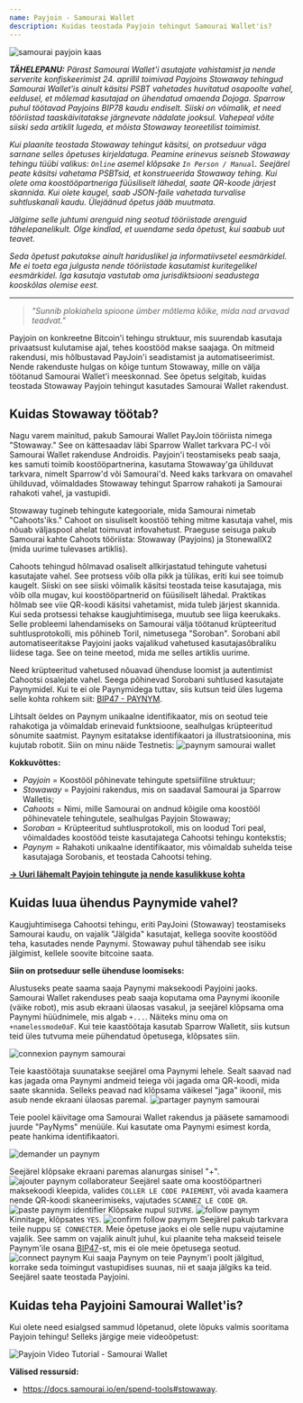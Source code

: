 ```yaml
---
name: Payjoin - Samourai Wallet
description: Kuidas teostada Payjoin tehingut Samourai Wallet'is?
---
```

![samourai payjoin kaas](assets/cover.webp)

***TÄHELEPANU:** Pärast Samourai Wallet'i asutajate vahistamist ja nende serverite konfiskeerimist 24. aprillil toimivad Payjoins Stowaway tehingud Samourai Wallet'is ainult käsitsi PSBT vahetades huvitatud osapoolte vahel, eeldusel, et mõlemad kasutajad on ühendatud omaenda Dojoga. Sparrow puhul töötavad Payjoins BIP78 kaudu endiselt. Siiski on võimalik, et need tööriistad taaskäivitatakse järgnevate nädalate jooksul. Vahepeal võite siiski seda artiklit lugeda, et mõista Stowaway teoreetilist toimimist.*

_Kui plaanite teostada Stowaway tehingut käsitsi, on protseduur väga sarnane selles õpetuses kirjeldatuga. Peamine erinevus seisneb Stowaway tehingu tüübi valikus: `Online` asemel klõpsake `In Person / Manual`. Seejärel peate käsitsi vahetama PSBTsid, et konstrueerida Stowaway tehing. Kui olete oma koostööpartneriga füüsiliselt lähedal, saate QR-koode järjest skannida. Kui olete kaugel, saab JSON-faile vahetada turvalise suhtluskanali kaudu. Ülejäänud õpetus jääb muutmata._

_Jälgime selle juhtumi arenguid ning seotud tööriistade arenguid tähelepanelikult. Olge kindlad, et uuendame seda õpetust, kui saabub uut teavet._

_Seda õpetust pakutakse ainult hariduslikel ja informatiivsetel eesmärkidel. Me ei toeta ega julgusta nende tööriistade kasutamist kuritegelikel eesmärkidel. Iga kasutaja vastutab oma jurisdiktsiooni seadustega kooskõlas olemise eest._

---

> *"Sunnib plokiahela spioone ümber mõtlema kõike, mida nad arvavad teadvat."*

Payjoin on konkreetne Bitcoin'i tehingu struktuur, mis suurendab kasutaja privaatsust kulutamise ajal, tehes koostööd makse saajaga. On mitmeid rakendusi, mis hõlbustavad PayJoin'i seadistamist ja automatiseerimist. Nende rakenduste hulgas on kõige tuntum Stowaway, mille on välja töötanud Samourai Wallet'i meeskonnad. See õpetus selgitab, kuidas teostada Stowaway Payjoin tehingut kasutades Samourai Wallet rakendust.

## Kuidas Stowaway töötab?

Nagu varem mainitud, pakub Samourai Wallet PayJoin tööriista nimega "Stowaway." See on kättesaadav läbi Sparrow Wallet tarkvara PC-l või Samourai Wallet rakenduse Androidis. Payjoin'i teostamiseks peab saaja, kes samuti toimib koostööpartnerina, kasutama Stowaway'ga ühilduvat tarkvara, nimelt Sparrow'd või Samourai'd. Need kaks tarkvara on omavahel ühilduvad, võimaldades Stowaway tehingut Sparrow rahakoti ja Samourai rahakoti vahel, ja vastupidi.

Stowaway tugineb tehingute kategooriale, mida Samourai nimetab "Cahoots'iks." Cahoot on sisuliselt koostöö tehing mitme kasutaja vahel, mis nõuab väljaspool ahelat toimuvat infovahetust. Praeguse seisuga pakub Samourai kahte Cahoots tööriista: Stowaway (Payjoins) ja StonewallX2 (mida uurime tulevases artiklis).

Cahoots tehingud hõlmavad osaliselt allkirjastatud tehingute vahetusi kasutajate vahel. See protsess võib olla pikk ja tülikas, eriti kui see toimub kaugelt. Siiski on see siiski võimalik käsitsi teostada teise kasutajaga, mis võib olla mugav, kui koostööpartnerid on füüsiliselt lähedal. Praktikas hõlmab see viie QR-koodi käsitsi vahetamist, mida tuleb järjest skannida.
Kui seda protsessi tehakse kaugjuhtimisega, muutub see liiga keerukaks. Selle probleemi lahendamiseks on Samourai välja töötanud krüpteeritud suhtlusprotokolli, mis põhineb Toril, nimetusega "Soroban". Sorobani abil automatiseeritakse Payjoini jaoks vajalikud vahetused kasutajasõbraliku liidese taga. See on teine meetod, mida me selles artiklis uurime.

Need krüpteeritud vahetused nõuavad ühenduse loomist ja autentimist Cahootsi osalejate vahel. Seega põhinevad Sorobani suhtlused kasutajate Paynymidel. Kui te ei ole Paynymidega tuttav, siis kutsun teid üles lugema selle kohta rohkem siit: [BIP47 - PAYNYM](https://planb.network/tutorials/privacy/on-chain/paynym-bip47-a492a70b-50eb-4f95-a766-bae2c5535093).

Lihtsalt öeldes on Paynym unikaalne identifikaator, mis on seotud teie rahakotiga ja võimaldab erinevaid funktsioone, sealhulgas krüpteeritud sõnumite saatmist. Paynym esitatakse identifikaatori ja illustratsioonina, mis kujutab robotit. Siin on minu näide Testnetis: ![paynym samourai wallet](assets/en/1.webp)

**Kokkuvõttes:**
- _Payjoin_ = Koostööl põhinevate tehingute spetsiifiline struktuur;
- _Stowaway_ = Payjoini rakendus, mis on saadaval Samourai ja Sparrow Walletis;
- _Cahoots_ = Nimi, mille Samourai on andnud kõigile oma koostööl põhinevatele tehingutele, sealhulgas Payjoin Stowaway;
- _Soroban_ = Krüpteeritud suhtlusprotokoll, mis on loodud Tori peal, võimaldades koostööd teiste kasutajatega Cahootsi tehingu kontekstis;
- _Paynym_ = Rahakoti unikaalne identifikaator, mis võimaldab suhelda teise kasutajaga Sorobanis, et teostada Cahootsi tehing.

[**-> Uuri lähemalt Payjoin tehingute ja nende kasulikkuse kohta**](https://planb.network/tutorials/privacy/on-chain/payjoin-848b6a23-deb2-4c5f-a27e-93e2f842140f)

## Kuidas luua ühendus Paynymide vahel?

Kaugjuhtimisega Cahootsi tehingu, eriti PayJoini (Stowaway) teostamiseks Samourai kaudu, on vajalik "Jälgida" kasutajat, kellega soovite koostööd teha, kasutades nende Paynymi. Stowaway puhul tähendab see isiku jälgimist, kellele soovite bitcoine saata.

**Siin on protseduur selle ühenduse loomiseks:**

Alustuseks peate saama saaja Paynymi maksekoodi Payjoini jaoks. Samourai Wallet rakenduses peab saaja koputama oma Paynymi ikoonile (väike robot), mis asub ekraani ülaosas vasakul, ja seejärel klõpsama oma Paynymi hüüdnimele, mis algab `+...`. Näiteks minu oma on `+namelessmode0aF`. Kui teie kaastöötaja kasutab Sparrow Walletit, siis kutsun teid üles tutvuma meie pühendatud õpetusega, klõpsates siin.

![connexion paynym samourai](assets/notext/2.webp)

Teie kaastöötaja suunatakse seejärel oma Paynymi lehele. Sealt saavad nad kas jagada oma Paynymi andmeid teiega või jagada oma QR-koodi, mida saate skannida. Selleks peavad nad klõpsama väikesel "jaga" ikoonil, mis asub nende ekraani ülaosas paremal.
![partager paynym samourai](assets/en/1.webp)

Teie poolel käivitage oma Samourai Wallet rakendus ja pääsete samamoodi juurde "PayNyms" menüüle. Kui kasutate oma Paynymi esimest korda, peate hankima identifikaatori.

![demander un paynym](assets/notext/3.webp)

Seejärel klõpsake ekraani paremas alanurgas sinisel "+".
![ajouter paynym collaborateur](assets/notext/4.webp)
Seejärel saate oma koostööpartneri maksekoodi kleepida, valides `COLLER LE CODE PAIEMENT`, või avada kaamera nende QR-koodi skaneerimiseks, vajutades `SCANNEZ LE CODE QR`. ![paste paynym identifier](assets/notext/5.webp)
Klõpsake nupul `SUIVRE`.
![follow paynym](assets/notext/6.webp)
Kinnitage, klõpsates `YES`.
![confirm follow paynym](assets/notext/7.webp)
Seejärel pakub tarkvara teile nuppu `SE CONNECTER`. Meie õpetuse jaoks ei ole selle nupu vajutamine vajalik. See samm on vajalik ainult juhul, kui plaanite teha makseid teisele Paynym'ile osana [BIP47](https://planb.network/tutorials/privacy/on-chain/paynym-bip47-a492a70b-50eb-4f95-a766-bae2c5535093)-st, mis ei ole meie õpetusega seotud.
![connect paynym](assets/notext/8.webp)
Kui saaja Paynym on teie Paynym'i poolt jälgitud, korrake seda toimingut vastupidises suunas, nii et saaja jälgiks ka teid. Seejärel saate teostada Payjoini.

## Kuidas teha Payjoini Samourai Wallet'is?

Kui olete need esialgsed sammud lõpetanud, olete lõpuks valmis sooritama Payjoin tehingu! Selleks järgige meie videoõpetust:

![Payjoin Video Tutorial - Samourai Wallet](https://youtu.be/FXW6XZim0ww?si=EXalYwK1t9DT48aE)

**Välised ressursid:**
- https://docs.samourai.io/en/spend-tools#stowaway.